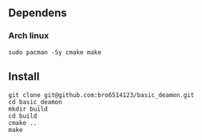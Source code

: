 ## Dependens
### Arch linux
```arch
sudo pacman -Sy cmake make
```

## Install
```code
git clone git@github.com:bro6514123/basic_deamon.git
cd basic_deamon
mkdir build
cd build
cmake ..
make
```
